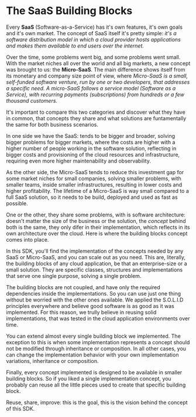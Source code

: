 # The SaaS Building Blocks
Every **SaaS** (Software-as-a-Service) has it's own features, it's own goals and it's own market. The concept of SaaS itself it's pretty simple: *it's a software distribution model in which a cloud provider hosts applications and makes them available to end users over the internet.*

Over the time, some problems went big, and some problems went small. With the market niches all over the world and all big markets, a new concept was brought to us: the **Micro-SaaS**. The main difference shows itself from its monetary and company size point of view, where *Micro-SaaS is a small, self-funded software venture, run by one or two developers, that addresses a specific need. A micro-SaaS follows a service model (Software as a Service), with recurring payments (subscriptions) from hundreds or a few thousand customers.*

It's important to compare this two categories and discover what they have in common, that concepts they share and what solutions are funtamentally the same for both business scenarios.

In one side we have the SaaS: tends to be bigger and broader, solving bigger problems for bigger markets, where the costs are higher with a higher number of people working in the software solution, reflecting in bigger costs and provisioning of the cloud resources and infrastructure, requiring even more higher maintenability and observability. 

As the other side, the Micro-SaaS tends to reduce this investment gap for some market niches for small companies, solving smaller problems, with smaller teams, inside smaller infrastructures, resulting in lower costs and higher profitability. The lifetime of a Micro-SaaS is way small compared to a full SaaS solution, so it needs to be build, deployed and used as fast as possible.

One or the other, they share some problems, with is software architecture: doesn't matter the size of the business or the solution, the *concept* behind both is the same, they only difer in their implementation, which reflects in its own architecture over the cloud. Here is where the building blocks concept comes into place.

In this SDK, you'll find the implementation of the concepts needed by any SaaS or Micro-SaaS, and you can scale out as you need. This are, literally, the building blocks of any cloud application, be that an enterprise-size or a small solution. They are specific classes, structures and implementations that serve one single purpose, solving a single problem.

The building blocks are not coupled, and have only the required dependencies inside the implementations. So you can use just one thing without be worried with the other ones available. We applied the S.O.L.I.D principles everywhere and believe good software is as good as it was implemented. For this reason, we trully believe in reusing solid implementations, that was tested in the cloud application environments over time.

You can extend almost every single building block we implemented. The exception to this is when some implementation represents a concept should not be modified through inheritance or composition. In all other cases, you can change the implementation behavior with your own implementation variations, inheritance or composition.

Finally, every concept implemented is designed to be available in smaller building blocks. So if you liked a single implementation concept, you probably can reuse all the little pieces used to create that specific building block.

Reuse, share, improve: this is the goal, this is the vision behind the concept of this SDK.

